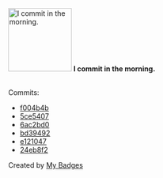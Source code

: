 <img src="https://github.com/my-badges/my-badges/blob/master/src/all-badges/time-of-commit/morning-commits.png?raw=true" alt="I commit in the morning." title="I commit in the morning." width="128">
<strong>I commit in the morning.</strong>
<br><br>

Commits:

- <a href="https://github.com/p0dalirius/smbclient-ng/commit/f004b4b894d319bb290ab1482b13b031ad56eddd">f004b4b</a>
- <a href="https://github.com/p0dalirius/smbclient-ng/commit/5ce54077865d2b2ec03fef385ae5a7e90eec5f42">5ce5407</a>
- <a href="https://github.com/p0dalirius/smbclient-ng/commit/6ac2bd0d7923de926c3f2c9d465331d4471bd59f">6ac2bd0</a>
- <a href="https://github.com/p0dalirius/smbclient-ng/commit/bd394923d5b6b5df3fde832b38f3e75c63782412">bd39492</a>
- <a href="https://github.com/p0dalirius/smbclient-ng/commit/e121047ee82d3f6765400679c992b57b29ed2e0d">e121047</a>
- <a href="https://github.com/p0dalirius/smbclient-ng/commit/24eb8f28c3093b8903adfe4546f79744acc68018">24eb8f2</a>


Created by <a href="https://github.com/my-badges/my-badges">My Badges</a>